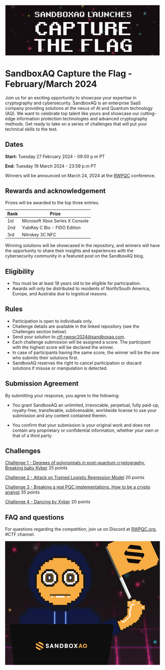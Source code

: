 ![image1](images/image1.png)

# SandboxAQ Capture the Flag - February/March 2024

Join us for an exciting opportunity to showcase your expertise in cryptography and cybersecurity. SandboxAQ is an enterprise SaaS company providing solutions at the nexus of AI and Quantum technology (AQ). We want to celebrate top talent like yours and showcase our cutting-edge information protection technologies and advanced cryptography methods. Get ready to take on a series of challenges that will put your technical skills to the test.

## Dates

__Start:__ Tuesday 27 February 2024 - 09:00 p.m PT

__End:__ Tuesday 19 March 2024 - 23:59 p.m PT

Winners will be announced on March 24, 2024 at the [RWPQC](https://rwpqc.org) conference.

## Rewards and acknowledgement

Prizes will be awarded to the top three entries.

| Rank | Prize |
|------|-------|
| 1st  |  Microsoft Xbox Series X Console |
| 2nd  | YubiKey C Bio - FIDO Edition  |
| 3rd  | Nitrokey 3C NFC   |

Winning solutions will be showcased in the repository, and winners will have the opportunity to share their insights and experiences with the cybersecurity community in a featured post on the SandboxAQ blog.

## Eligibility

- You must be at least 18 years old to be eligible for participation.
- Awards will only be distributed to residents of North/South America, Europe, and Australia due to logistical reasons.

## Rules

- Participation is open to individuals only. 
- Challenge details are available in the linked repository (see the Challenges section below). 
- Send your solution to ctf-rwpqc2024@sandboxaq.com.
- Each challenge submission will be assigned a score. The participant with the highest score will be declared the winner.
- In case of participants having the same score, the winner will be the one who submits their solutions first.
- SandboxAQ reserves the right to cancel participation or discard solutions if misuse or manipulation is detected.

## Submission Agreement

By submitting your response, you agree to the following:

- You grant SandboxAQ an unlimited, irrevocable, perpetual, fully paid-up, royalty-free, transferable, sublicensable, worldwide license to use your submission and any content contained therein.

- You confirm that your submission is your original work and does not contain any proprietary or confidential information, whether your own or that of a third party.

## Challenges

[Challenge 1 - Degrees of polynomials in post-quantum cryptography. Breaking baby Kyber](https://github.com/sandbox-quantum/CTF-RWPQC2024/blob/main/challenges/challenge1.md) 25 points

[Challenge 2 - Attack on Trained Logistic Regression Model](https://github.com/sandbox-quantum/CTF-RWPQC2024/blob/main/challenges/challenge2.md) 20 points

[Challenge 3 - Breaking a real PQC implementations. How to be a crypto analyst](https://github.com/sandbox-quantum/CTF-RWPQC2024/blob/main/challenges/challenge3.md) 35 points

[Challenge 4 - Dancing by Xyber](https://github.com/sandbox-quantum/CTF-RWPQC2024/blob/main/challenges/challenge4.md) 20 points


## FAQ and questions

For questions regarding the competition, join us on Discord at [RWPQC.org](https://discord.gg/vbTcgV7xQt), #CTF channel.

![image2](images/image2.png)

